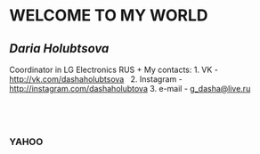 # WELCOME TO MY WORLD

## *Daria Holubtsova*
Coordinator in LG Electronics RUS
+
My contacts:
    1. VK - http://vk.com/dashaholubtsova
    2. Instagram - http://instagram.com/dashaholubtova
    3. e-mail - g_dasha@live.ru

##  
### __YAHOO__ 
                              

